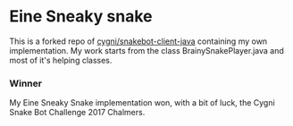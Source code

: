# Eine Sneaky snake

This is a forked repo of [cygni/snakebot-client-java](https://github.com/cygni/snakebot-client-java) containing my own implementation.
My work starts from the class BrainySnakePlayer.java and most of it's helping classes.


### Winner
My Eine Sneaky Snake implementation won, with a bit of luck, the Cygni Snake Bot Challenge 2017 Chalmers.
